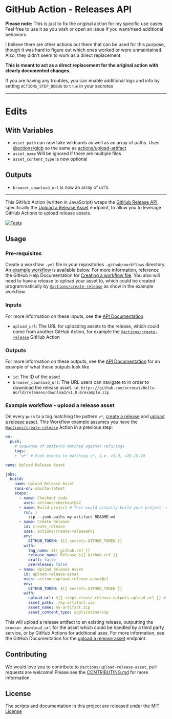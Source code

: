 # GitHub Action - Releases API


**Please note:** This is just to fix the original action for my specific use cases.
Feel free to use it as you wish or open an issue if you want/need additional behaviors.

I believe there are other actions out there that can be used for this purpose, though it was hard to figure out which ones worked or were unmaintained.
Also, they didn't seem to work as a direct replacement.

**This is meant to act as a direct replacement for the original action with clearly documented changes.**

If you are having any troubles, you can enable additional logs and info by setting `ACTIONS_STEP_DEBUG` to `true` in your secretes

---

# Edits

## With Variables
 * `asset_path` can now take wildcards as well as an array of paths. Uses [@actions/glob](https://github.com/actions/toolkit/tree/main/packages/glob) so the same as [actions/upload-artifact](https://github.com/actions/upload-artifact)
 * `asset_name` Will be ignored if there are multiple files
 * `asset_content_type` is now optional

## Outputs
 * `browser_download_url` is now an array of url's
---

This GitHub Action (written in JavaScript) wraps the [GitHub Release API](https://developer.github.com/v3/repos/releases/), specifically the [Upload a Release Asset](https://developer.github.com/v3/repos/releases/#upload-a-release-asset) endpoint, to allow you to leverage GitHub Actions to upload release assets.

[![Tests](https://github.com/sekwah41/upload-release-asset/actions/workflows/ci.yml/badge.svg)](https://github.com/sekwah41/upload-release-asset/actions/workflows/ci.yml)

## Usage
### Pre-requisites
Create a workflow `.yml` file in your repositories `.github/workflows` directory. An [example workflow](#example-workflow---upload-a-release-asset) is available below. For more information, reference the GitHub Help Documentation for [Creating a workflow file](https://help.github.com/en/articles/configuring-a-workflow#creating-a-workflow-file). You also will need to have a release to upload your asset to, which could be created programmatically by [`@actions/create-release`](https://www.github.com/actions/create-release) as show in the example workflow.

### Inputs
For more information on these inputs, see the [API Documentation](https://developer.github.com/v3/repos/releases/#input-2)

- `upload_url`: The URL for uploading assets to the release, which could come from another GitHub Action, for example the [`@actions/create-release`](https://www.github.com/actions/create-release) GitHub Action

### Outputs
For more information on these outputs, see the [API Documentation](https://developer.github.com/v3/repos/releases/#response-for-successful-upload) for an example of what these outputs look like

- `id`: The ID of the asset
- `browser_download_url`: The URL users can navigate to in order to download the release asset. i.e. `https://github.com/octocat/Hello-World/releases/download/v1.0.0/example.zip`

### Example workflow - upload a release asset
On every `push` to a tag matching the pattern `v*`, [create a release](https://developer.github.com/v3/repos/releases/#create-a-release) and [upload a release asset](https://developer.github.com/v3/repos/releases/#upload-a-release-asset). This Workflow example assumes you have the [`@actions/create-release`](https://www.github.com/actions/create-release) Action in a previous step:

```yaml
on:
  push:
    # Sequence of patterns matched against refs/tags
    tags:
    - 'v*' # Push events to matching v*, i.e. v1.0, v20.15.10

name: Upload Release Asset

jobs:
  build:
    name: Upload Release Asset
    runs-on: ubuntu-latest
    steps:
      - name: Checkout code
        uses: actions/checkout@v2
      - name: Build project # This would actually build your project, using zip for an example artifact
        run: |
          zip --junk-paths my-artifact README.md
      - name: Create Release
        id: create_release
        uses: actions/create-release@v1
        env:
          GITHUB_TOKEN: ${{ secrets.GITHUB_TOKEN }}
        with:
          tag_name: ${{ github.ref }}
          release_name: Release ${{ github.ref }}
          draft: false
          prerelease: false
      - name: Upload Release Asset
        id: upload-release-asset
        uses: actions/upload-release-asset@v1
        env:
          GITHUB_TOKEN: ${{ secrets.GITHUB_TOKEN }}
        with:
          upload_url: ${{ steps.create_release.outputs.upload_url }} # This pulls from the CREATE RELEASE step above, referencing it's ID to get its outputs object, which include a `upload_url`. See this blog post for more info: https://jasonet.co/posts/new-features-of-github-actions/#passing-data-to-future-steps
          asset_path: ./my-artifact.zip
          asset_name: my-artifact.zip
          asset_content_type: application/zip
```

This will upload a release artifact to an existing release, outputting the `browser_download_url` for the asset which could be handled by a third party service, or by GitHub Actions for additional uses. For more information, see the GitHub Documentation for the [upload a release asset](https://developer.github.com/v3/repos/releases/#upload-a-release-asset) endpoint.

## Contributing
We would love you to contribute to `@actions/upload-release-asset`, pull requests are welcome! Please see the [CONTRIBUTING.md](CONTRIBUTING.md) for more information.

## License
The scripts and documentation in this project are released under the [MIT License](LICENSE)
